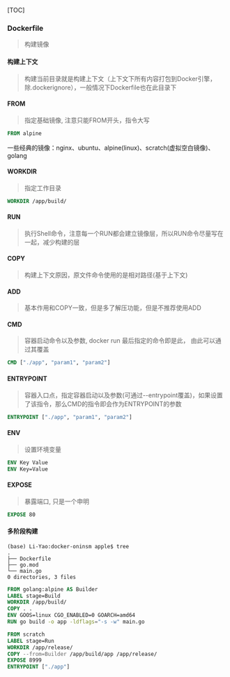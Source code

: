 [TOC]

### Dockerfile

> 构建镜像

#### 构建上下文

> 构建当前目录就是构建上下文（上下文下所有内容打包到Docker引擎，除.dockerignore），一般情况下Dockerfile也在此目录下

#### FROM

> 指定基础镜像, 注意只能FROM开头，指令大写

~~~dockerfile
FROM alpine
~~~

一些经典的镜像：nginx、ubuntu、alpine(linux)、scratch(虚拟空白镜像)、golang

#### WORKDIR

> 指定工作目录

~~~dockerfile
WORKDIR /app/build/
~~~

#### RUN

> 执行Shell命令，注意每一个RUN都会建立镜像层，所以RUN命令尽量写在一起，减少构建的层

#### COPY

> 构建上下文原因，原文件命令使用的是相对路径(基于上下文)

#### ADD

> 基本作用和COPY一致，但是多了解压功能，但是不推荐使用ADD

#### CMD

> 容器启动命令以及参数, docker run 最后指定的命令即是此， 由此可以通过其覆盖

~~~dockerfile
CMD ["./app", "param1", "param2"]
~~~

#### ENTRYPOINT

> 容器入口点，指定容器启动以及参数(可通过--entrypoint覆盖)，如果设置了该指令，那么CMD的指令即会作为ENTRYPOINT的参数

~~~dockerfile
ENTRYPOINT ["./app", "param1", "param2"]
~~~

#### ENV

> 设置环境变量

~~~dockerfile
ENV Key Value
ENV Key=Value
~~~

#### EXPOSE

> 暴露端口, 只是一个申明

~~~dockerfile
EXPOSE 80
~~~

#### 多阶段构建

~~~
(base) Li-Yao:docker-oninsm apple$ tree
.
├── Dockerfile
├── go.mod
└── main.go
0 directories, 3 files
~~~

~~~dockerfile
FROM golang:alpine AS Builder
LABEL stage=Build
WORKDIR /app/build/
COPY . .
ENV GOOS=linux CGO_ENABLED=0 GOARCH=amd64
RUN go build -o app -ldflags="-s -w" main.go

FROM scratch
LABEL stage=Run
WORKDIR /app/release/
COPY --from=Builder /app/build/app /app/release/
EXPOSE 8999
ENTRYPOINT ["./app"]
~~~